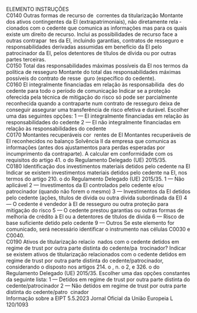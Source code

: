  
ELEMENTO  INSTRUÇÕES  
C0140  Outras formas de recurso de ­
correntes da titularização  Montante dos ativos contingentes da EI (extrapatrimoniais), não diretamente rela ­
cionados com o cedente que comunica as informações mas para os quais existe 
um direito de recurso. Inclui as possibilidades de recurso face a outras contrapar ­
tes da EI, incluindo garantias, contratos de resseguro e responsabilidades derivadas 
assumidas em benefício da EI pelo patrocinador da EI, pelos detentores de títulos 
de dívida ou por outras partes terceiras.  
C0150  Total das responsabilidades 
máximas possíveis da EI nos 
termos da política de resseguro  Montante do total das responsabilidades máximas possíveis do contrato de resse ­
guro (específico do cedente).  
C0160  EI integralmente financiadas 
em relação às responsabilida ­
des do cedente para todo o 
período de comunicação  Indicar se a proteção oferecida pela técnica de mitigação do risco só pode ser 
parcialmente reconhecida quando a contraparte num contrato de resseguro deixa 
de conseguir assegurar uma transferência de risco efetiva e durável. Escolher uma 
das seguintes opções: 
1 — EI integralmente financiadas em relação às responsabilidades do cedente 
2 — EI não integralmente financiadas em relação às responsabilidades do cedente  
C0170  Montantes recuperáveis cor ­
rentes de EI  Montantes recuperáveis de EI reconhecidos no balanço Solvência II da empresa 
que comunica as informações (antes dos ajustamentos para perdas esperadas por 
incumprimento da contraparte). A calcular em conformidade com os requisitos do 
artigo 41.  o do Regulamento Delegado (UE) 2015/35.  
C0180  Identificação dos investimentos 
materiais detidos pelo cedente 
na EI  Indicar se existem investimentos materiais detidos pelo cedente na EI, nos termos 
do artigo 210.  o do Regulamento Delegado (UE) 2015/35. 
1 — Não aplicável 
2 — Investimentos da EI controlados pelo cedente e/ou patrocinador (quando não 
forem o mesmo) 
3 — Investimentos da EI detidos pelo cedente (ações, títulos de dívida ou outra 
dívida subordinada da EI) 
4 — O cedente é vendedor à EI de resseguro ou outra proteção para mitigação do 
risco 
5 — O cedente prestou garantias ou outras formas de melhoria de crédito à EI ou 
a detentores de títulos de dívida 
6 — Risco de base suficiente detido pelo cedente 
9 — Outros 
Se este elemento for comunicado, será necessário identificar o instrumento nas 
células C0030 e C0040.  
C0190  Ativos de titularização relacio ­
nados com o cedente detidos 
em regime de  trust  por outra 
parte distinta do cedente/pa ­
trocinador?  Indicar se existem ativos de titularização relacionados com o cedente detidos em 
regime de  trust  por outra parte distinta do cedente/patrocinador, considerando o 
disposto nos artigos 214.  o , n.  o 2, e 326.  o do Regulamento Delegado (UE) 
2015/35. Escolher uma das opções constantes da seguinte lista: 
1 — Detidos em regime de  trust  por outra parte distinta do cedente/patrocinador 
2 — Não detidos em regime de  trust  por outra parte distinta do cedente/patro ­
cinador  
Informação sobre 
a EIPT  5.5.2023 Jornal Oficial da União Europeia L 120/1093